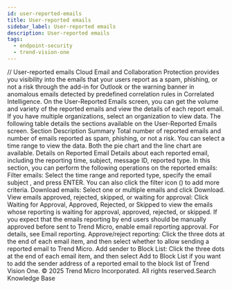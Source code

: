 ```yaml
---
id: user-reported-emails
title: User-reported emails
sidebar_label: User-reported emails
description: User-reported emails
tags:
  - endpoint-security
  - trend-vision-one
---
```


/*<![CDATA[*/ $('#title').html($('meta[name=map-description]').attr('content')); /*]]>*/ User-reported emails Cloud Email and Collaboration Protection provides you visibility into the emails that your users report as a spam, phishing, or not a risk through the add-in for Outlook or the warning banner in anomalous emails detected by predefined correlation rules in Correlated Intelligence. On the User-Reported Emails screen, you can get the volume and variety of the reported emails and view the details of each report email. If you have multiple organizations, select an organization to view data. The following table details the sections available on the User-Reported Emails screen. Section Description Summary Total number of reported emails and number of emails reported as spam, phishing, or not a risk. You can select a time range to view the data. Both the pie chart and the line chart are available. Details on Reported Email Details about each reported email, including the reporting time, subject, message ID, reported type. In this section, you can perform the following operations on the reported emails: Filter emails: Select the time range and reported type, specify the email subject , and press ENTER. You can also click the filter icon () to add more criteria. Download emails: Select one or multiple emails and click Download. View emails approved, rejected, skipped, or waiting for approval: Click Waiting for Approval, Approved, Rejected, or Skipped to view the emails whose reporting is waiting for approval, approved, rejected, or skipped. If you expect that the emails reporting by end users should be manually approved before sent to Trend Micro, enable email reporting approval. For details, see Email reporting. Approve/reject reporting: Click the three dots at the end of each email item, and then select whether to allow sending a reported email to Trend Micro. Add sender to Block List: Click the three dots at the end of each email item, and then select Add to Block List if you want to add the sender address of a reported email to the block list of Trend Vision One. © 2025 Trend Micro Incorporated. All rights reserved.Search Knowledge Base